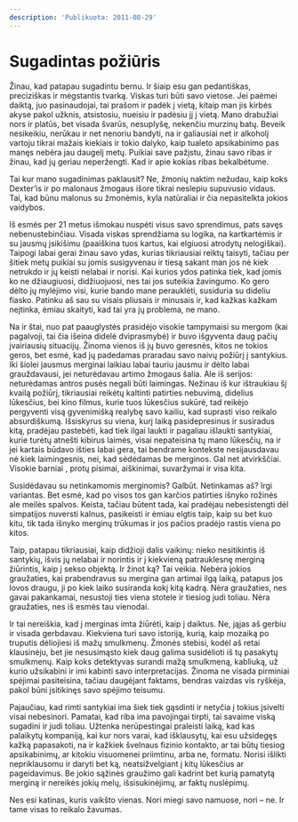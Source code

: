 ```yaml
---
description: 'Publikuota: 2011-08-29'
---
```


# Sugadintas požiūris

Žinau, kad patapau sugadintu bernu. Ir šiaip esu gan pedantiškas, preciziškas ir mėgstantis tvarką. Viskas turi būti savo vietose. Jei paėmei daiktą, juo pasinaudojai, tai prašom ir padėk į vietą, kitaip man jis kirbės akyse pakol užknis, atsistosiu, nueisiu ir padėsiu jį į vietą. Mano drabužiai nors ir platūs, bet visada švarūs, nesuplyšę, nekenčiu murzinų batų. Beveik nesikeikiu, nerūkau ir net nenoriu bandyti, na ir galiausiai net ir alkoholį vartoju tikrai mažais kiekiais ir tokio dalyko, kaip tualeto apsikabinimo pas manęs nebėra jau daugelį metų. Puikiai save pažįstu, žinau savo ribas ir žinau, kad jų geriau neperžengti. Kad ir apie kokias ribas bekalbėtume.

Tai kur mano sugadinimas paklausit? Ne, žmonių naktim nežudau, kaip koks Dexter’is ir po malonaus žmogaus išore tikrai neslepiu supuvusio vidaus. Tai, kad būnu malonus su žmonėmis, kyla natūraliai ir čia nepasitelkta jokios vaidybos.

Iš esmės per 21 metus išmokau nuspėti visus savo sprendimus, pats savęs nebenustebinčiau. Visada viskas sprendžiama su logika, na kartkartėmis ir su jausmų įsikišimu \(paaiškina tuos kartus, kai elgiuosi atrodytų nelogiškai\). Taipogi labai gerai žinau savo ydas, kurias tikriausiai reiktų taisyti, tačiau per šitiek metų puikiai su jomis susigyvenau ir tiesą sakant man jos nė kiek netrukdo ir jų keisti nelabai ir norisi. Kai kurios ydos patinka tiek, kad jomis ko ne džiaugiuosi, didžiuojuosi, nes tai jos suteikia žavingumo. Ko gero dėlto jų mylėjimo visi, kurie bando mane perauklėti, susiduria su dideliu fiasko. Patinku aš sau su visais pliusais ir minusais ir, kad kažkas kažkam neįtinka, ėmiau skaityti, kad tai yra jų problema, ne mano.

Na ir štai, nuo pat paauglystės prasidėjo visokie tampymaisi su mergom \(kai pagalvoji, tai čia išeina didelė dviprasmybė\) ir buvo išgyventa daug pačių įvairiausių situacijų. Žinoma vienos iš jų buvo geresnės, kitos ne tokios geros, bet esmė, kad jų padedamas praradau savo naivų požiūrį į santykius. Iki šiolei jausmus merginai laikiau labai tauriu jausmu ir dėlto labai grauždavausi, jei neturėdavau artimo žmogaus šalia. Ale iš serijos: neturėdamas antros pusės negali būti laimingas. Nežinau iš kur ištraukiau šį kvailą požiūrį, tikriausiai reikėtų kaltinti patirties nebuvimą, didelius lūkesčius, bei kino filmus, kurie tuos lūkesčius sukūrė, tad reikėjo pergyventi visą gyvenimišką realybę savo kailiu, kad suprasti viso reikalo absurdiškumą. Išsiskyrus su viena, kurį laiką pasidepresinus ir susiradus kitą, pradėjau pastebėti, kad tiek ilgai laukti ir pagaliau išlaukti santykiai, kurie turėtų atnešti kibirus laimės, visai nepateisina tų mano lūkesčių, na ir jei kartais būdavo išties labai gera, tai bendrame kontekste nesijausdavau nė kiek laimingesnis, nei, kad sėdėdamas be merginos. Gal net atvirkščiai. Visokie barniai , protų pisimai, aiškinimai, suvaržymai ir visa kita.

Susidėdavau su netinkamomis merginomis? Galbūt. Netinkamas aš? Irgi variantas. Bet esmė, kad po visos tos gan karčios patirties išnyko rožinės ale meilės spalvos. Keista, tačiau būtent tada, kai pradėjau nebesistengti dėl simpatijos nuversti kalnus, pasikeisti ir ėmiau elgtis taip, kaip su bet kuo kitu, tik tada išnyko merginų trūkumas ir jos pačios pradėjo rastis viena po kitos.

Taip, patapau tikriausiai, kaip didžioji dalis vaikinų: nieko nesitikintis iš santykių, išvis jų nelabai ir norintis ir į kiekvieną patrauklesnę merginą žiūrintis, kaip į sekso objektą. Ir žinot ką? Tai veikia. Nebėra jokios graužaties, kai prabendravus su mergina gan artimai ilgą laiką, patapus jos lovos draugu, ji po kiek laiko susiranda kokį kitą kadrą. Nėra graužaties, nes gavai pakankamai, nesustoji ties viena stotele ir tiesiog judi toliau. Nėra graužaties, nes iš esmės tau vienodai.

Ir tai nereiškia, kad į merginas imta žiūrėti, kaip į daiktus. Ne, jąjas aš gerbiu ir visada gerbdavau. Kiekviena turi savo istoriją, kurią, kaip mozaiką po truputis dėliojiesi iš mažų smulkmenų. Žmonės stebisi, kodėl aš retai klausinėju, bet jie nesusimąsto kiek daug galima susidėlioti iš tų pasakytų smulkmenų. Kaip koks detektyvas surandi mažą smulkmeną, kabliuką, už kurio užsikabini ir imi kabinti savo interpretacijas. Žinoma ne visada pirminiai spėjimai pasiteisina, tačiau daugėjant faktams, bendras vaizdas vis ryškėja, pakol būni įsitikinęs savo spėjimo teisumu.

Pajaučiau, kad rimti santykiai ima šiek tiek gąsdinti ir netyčia į tokius įsivelti visai nebesinori. Pamatai, kad riba ima pavojingai tirpti, tai savaime viską sugadini ir judi toliau. Užtenka nerūpestingai praleisti laiką, kad kas palaikytų kompaniją, kai kur nors varai, kad išklausytų, kai esu užsidegęs kažką papasakoti, na ir kažkiek švelnaus fizinio kontakto, ar tai būtų tiesiog apsikabinimų, ar kitokiu visuomenei priimtinu, arba ne, formatu. Norisi išlikti nepriklausomu ir daryti bet ką, neatsižvelgiant į kitų lūkesčius ar pageidavimus. Be jokio sąžinės graužimo gali kadrint bet kurią pamatytą merginą ir nereikės jokių melų, išsisukinėjimų, ar faktų nuslėpimų.

Nes esi katinas, kuris vaikšto vienas. Nori miegi savo namuose, nori – ne. Ir tame visas to reikalo žavumas.

